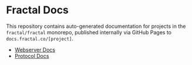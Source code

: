 # Fractal Docs

This repository contains auto-generated documentation for projects in the `fractal/fractal` monorepo, published internally via GitHub Pages to `docs.fractal.co/[project]`.

- [Webserver Docs](https://docs.fractal.co/webserver)
- [Protocol Docs](https://docs.fractal.co/protocol)
